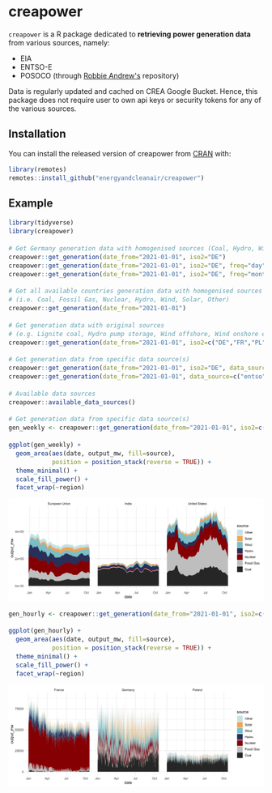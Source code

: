 
# creapower

<!-- badges: start -->
<!-- badges: end -->

`creapower` is a R package dedicated to **retrieving power generation data** from various sources, namely:
- EIA
- ENTSO-E
- POSOCO (through [Robbie Andrew's](https://robbieandrew.github.io/india/) repository)


Data is regularly updated and cached on CREA Google Bucket. Hence, this package does not require user to own api keys or security tokens for any of the various sources.

## Installation

You can install the released version of creapower from [CRAN](https://CRAN.R-project.org) with:

``` r
library(remotes)
remotes::install_github("energyandcleanair/creapower")
```

## Example


``` r
library(tidyverse)
library(creapower)

# Get Germany generation data with homogenised sources (Coal, Hydro, Wind, Solar etc.)
creapower::get_generation(date_from="2021-01-01", iso2="DE")
creapower::get_generation(date_from="2021-01-01", iso2="DE", freq="day")
creapower::get_generation(date_from="2021-01-01", iso2="DE", freq="month")

# Get all available countries generation data with homogenised sources
# (i.e. Coal, Fossil Gas, Nuclear, Hydro, Wind, Solar, Other)
creapower::get_generation(date_from="2021-01-01")

# Get generation data with original sources
# (e.g. Lignite coal, Hydro pump storage, Wind offshore, Wind onshore etc.)
creapower::get_generation(date_from="2021-01-01", iso2=c("DE","FR","PL"), homogenise=F)

# Get generation data from specific data source(s)
creapower::get_generation(date_from="2021-01-01", iso2="DE", data_source="entso")
creapower::get_generation(date_from="2021-01-01", data_source=c("entso","eia"))

# Available data sources
creapower::available_data_sources()

# Get generation data from specific data source(s)
gen_weekly <- creapower::get_generation(date_from="2021-01-01", iso2=c("EU","US","IN"), freq="week")

ggplot(gen_weekly) +
  geom_area(aes(date, output_mw, fill=source),
            position = position_stack(reverse = TRUE)) +
  theme_minimal() +
  scale_fill_power() +
  facet_wrap(~region)
```

![Weekly generation data](doc/gen_weekly.jpg)

```r
gen_hourly <- creapower::get_generation(date_from="2021-01-01", iso2=c("DE","FR","PL"))

ggplot(gen_hourly) +
  geom_area(aes(date, output_mw, fill=source),
            position = position_stack(reverse = TRUE)) +
  theme_minimal() +
  scale_fill_power() +
  facet_wrap(~region)
```
![Hourly generation data](doc/gen_hourly.jpg)

